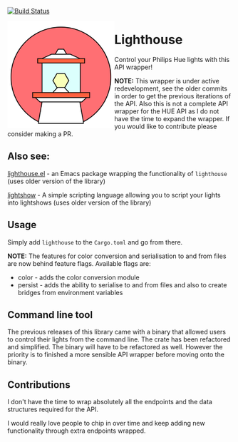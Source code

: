 [![Build Status](https://travis-ci.com/finnkauski/lighthouse.svg?branch=main)](https://travis-ci.com/finnkauski/lighthouse)
<p align="left"><img align="left" src="meta/logo.png" width="240px"></p>

# Lighthouse

Control your Philips Hue lights with this API wrapper! 

**NOTE:**
This wrapper is under active redevelopment, see the older commits in order to get
the previous iterations of the API. Also this is not a complete API wrapper for the HUE API as I do not have the time to expand the wrapper. If you would like to contribute please consider making a PR.

## Also see:

[lighthouse.el](https://github.com/finnkauski/lighthouse.el) - an Emacs package
wrapping the functionality of `lighthouse` (uses older version of the library)

[lightshow](https://github.com/finnkauski/lightshow) - A simple scripting language
allowing you to script your lights into lightshows (uses older version of the library)

## Usage

Simply add `lighthouse` to the `Cargo.toml` and go from there.

**NOTE:**
The features for color conversion and serialisation to and from files are now behind 
feature flags. Available flags are:
- color - adds the color conversion module
- persist - adds the ability to serialise to and from files and also to create bridges from environment variables

## Command line tool

The previous releases of this library came with a binary that allowed users to control their lights from the command line.
The crate has been refactored and simplified. The binary will have to be refactored as well. However the priority is to
finished a more sensible API wrapper before moving onto the binary.

## Contributions

I don't have the time to wrap absolutely all the endpoints and the data structures required for the API.

I would really love people to chip in over time and keep adding new functionality through extra endpoints wrapped.
